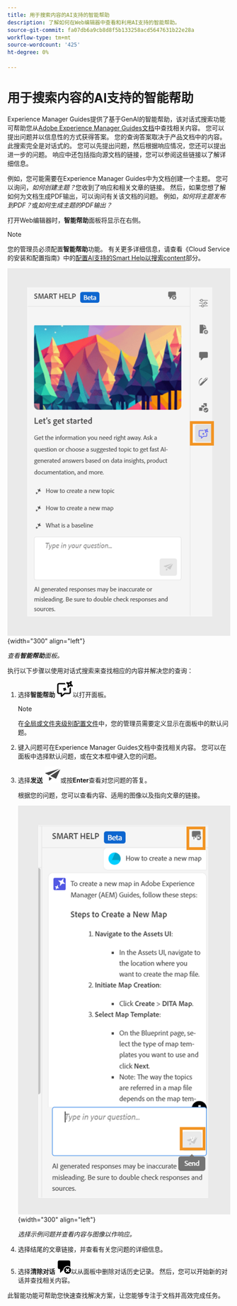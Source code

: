 ```yaml
---
title: 用于搜索内容的AI支持的智能帮助
description: 了解如何在Web编辑器中查看和利用AI支持的智能帮助。
source-git-commit: fa07db6a9cb8d8f5b133258acd5647631b22e28a
workflow-type: tm+mt
source-wordcount: '425'
ht-degree: 0%

---
```


# 用于搜索内容的AI支持的智能帮助



Experience Manager Guides提供了基于GenAI的智能帮助，该对话式搜索功能可帮助您从[Adobe Experience Manager Guides文档](https://experienceleague.adobe.com/en/docs/experience-manager-guides/using/overview)中查找相关内容。
您可以提出问题并以信息性的方式获得答案。 您的查询答案取决于产品文档中的内容。 此搜索完全是对话式的。 您可以先提出问题，然后根据响应情况，您还可以提出进一步的问题。 响应中还包括指向源文档的链接，您可以参阅这些链接以了解详细信息。

例如，您可能需要在Experience Manager Guides中为文档创建一个主题。 您可以询问，*如何创建主题？*&#x200B;您收到了响应和相关文章的链接。 然后，如果您想了解如何为文档生成PDF输出，可以询问有关该文档的问题。 例如，*如何将主题发布到PDF？*&#x200B;或&#x200B;*如何生成主题的PDF输出？*



打开Web编辑器时，**智能帮助**&#x200B;面板将显示在右侧。



>[!NOTE]
>
> 您的管理员必须配置&#x200B;**智能帮助**&#x200B;功能。 有关更多详细信息，请查看《Cloud Service的安装和配置指南》中的[配置AI支持的Smart Help以搜索content](../cs-install-guide/conf-smart-help.md)部分。

![智能帮助面板](images/smart-help-panel.png){width="300" align="left"}

*查看&#x200B;**智能帮助**面板。*

执行以下步骤以使用对话式搜索来查找相应的内容并解决您的查询：

1. 选择&#x200B;**智能帮助** ![智能帮助图标](images/smart-help-icon.svg)以打开面板。



   >[!NOTE]
   >
   > 在[全局或文件夹级别配置文件](../cs-install-guide/conf-folder-level.md#conf-ai-guides-assistant)中，您的管理员需要定义显示在面板中的默认问题。

1. 键入问题可在Experience Manager Guides文档中查找相关内容。 您可以在面板中选择默认问题，或在文本框中键入您的问题。

1. 选择&#x200B;**发送** ![发送图标](images/send-icon.svg)或按&#x200B;**Enter**&#x200B;查看对您问题的答复。

   根据您的问题，您可以查看内容、适用的图像以及指向文章的链接。

   ![智能帮助面板响应](images/smart-help-panel-response.png){width="300" align="left"}


   *选择示例问题并查看内容与图像以作响应。*





1. 选择结尾的文章链接，并查看有关您问题的详细信息。


1. 选择&#x200B;**清除对话** ![清除对话](images/clear-conversation-icon.svg)以从面板中删除对话历史记录。 然后，您可以开始新的对话并查找相关内容。

此智能功能可帮助您快速查找解决方案，让您能够专注于文档并高效完成任务。
